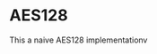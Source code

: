 # AES128                                                                                             
This a naive  AES128 implementationv  

